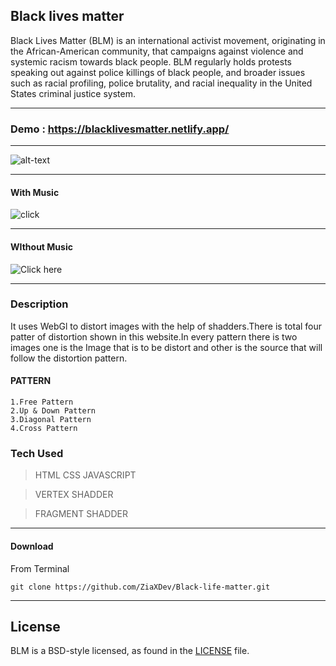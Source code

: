## Black lives matter 
Black Lives Matter (BLM) is an international activist movement, originating in the African-American community, that campaigns against violence and systemic racism towards black people. BLM regularly holds protests speaking out against police killings of black people, and broader issues such as racial profiling, police brutality, and racial inequality in the United States criminal justice system.

***
### Demo : https://blacklivesmatter.netlify.app/
***
![alt-text](https://github.com/ZiaXDev/Content/blob/main/intro.gif)

***
#### With Music
![click](https://github.com/ZiaXDev/Content/blob/main/ss%20(1).png)

***
#### WIthout Music
![Click here](https://github.com/ZiaXDev/Content/blob/main/ss%20(2).png)

***

### Description

It uses WebGl to distort images with the help of shadders.There is total four patter of distortion shown in this website.In every pattern there is two images one is the Image that is to be distort and other is the source that will follow the distortion pattern.

#### PATTERN
    1.Free Pattern
    2.Up & Down Pattern
    3.Diagonal Pattern
    4.Cross Pattern


### Tech Used
> HTML CSS JAVASCRIPT 

> VERTEX SHADDER

> FRAGMENT SHADDER

***

#### Download 
From Terminal
```
git clone https://github.com/ZiaXDev/Black-life-matter.git
```

***

## License

BLM is a BSD-style licensed, as found in the [LICENSE](LICENSE) file.
